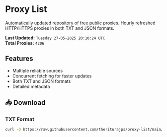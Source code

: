 # Proxy List

Automatically updated repository of free public proxies. Hourly refreshed HTTP/HTTPS proxies in both TXT and JSON formats.

**Last Updated:** `Tuesday 27-05-2025 20:10:24 UTC`  
**Total Proxies:** `4206`

## Features
- Multiple reliable sources
- Concurrent fetching for faster updates
- Both TXT and JSON formats
- Detailed metadata

## 📥 Download

### TXT Format
```bash
curl -O https://raw.githubusercontent.com/theriturajps/proxy-list/main/proxies.txt